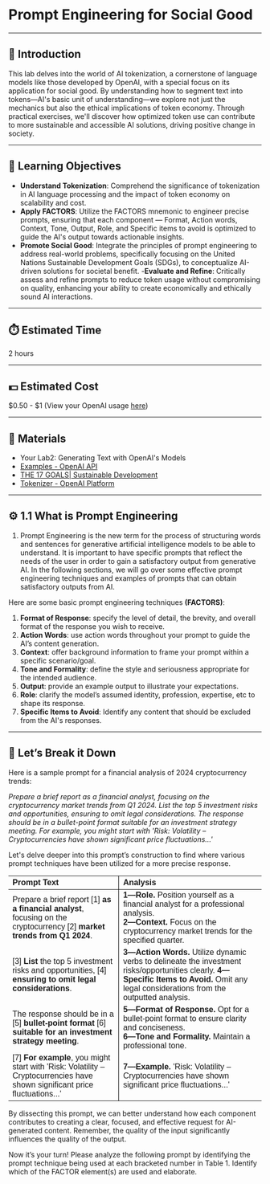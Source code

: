 # Prompt Engineering for Social Good

---

## 📘 Introduction

This lab delves into the world of AI tokenization, a cornerstone of language models like those developed by OpenAI, with a special focus on its application for social good. By understanding how to segment text into tokens—AI's basic unit of understanding—we explore not just the mechanics but also the ethical implications of token economy. Through practical exercises, we'll discover how optimized token use can contribute to more sustainable and accessible AI solutions, driving positive change in society.


---

## 🎯 Learning Objectives

- **Understand Tokenization**: Comprehend the significance of tokenization in AI language processing and the impact of token economy on scalability and cost.
- **Apply FACTORS**: Utilize the FACTORS mnemonic to engineer precise prompts, ensuring that each component — Format, Action words, Context, Tone, Output, Role, and Specific items to avoid is optimized to guide the AI's output towards actionable insights.
- **Promote Social Good**: Integrate the principles of prompt engineering to address real-world problems, specifically focusing on the United Nations Sustainable Development Goals (SDGs), to conceptualize AI-driven solutions for societal benefit.
-**Evaluate and Refine**: Critically assess and refine prompts to reduce token usage without compromising on quality, enhancing your ability to create economically and ethically sound AI interactions.



---

## ⏱️ Estimated Time
2 hours

---

## 💵 Estimated Cost
$0.50 - $1 (View your OpenAI usage [here](https://platform.openai.com/usage))

---

## 🧰 Materials

- Your Lab2: Generating Text with OpenAI's Models  
- [Examples - OpenAI API](https://platform.openai.com/examples)
- [THE 17 GOALS| Sustainable Development](https://sdgs.un.org/goals)
- [Tokenizer - OpenAI Platform](https://platform.openai.com/tokenizer)


---


## ⚙️ 1.1 What is Prompt Engineering

1. Prompt Engineering is the new term for the process of structuring words and sentences for generative artificial intelligence models to be able to understand. It is important to have specific prompts that reflect the needs of the user in order to gain a satisfactory output from generative AI. In the following sections, we will go over some effective prompt engineering techniques and examples of prompts that can obtain satisfactory outputs from AI.

Here are some basic prompt engineering techniques **(FACTORS)**: 
1. **Format of Response**: specify the level of detail, the brevity, and overall format of the response you wish to receive. 
2. **Action Words**: use action words throughout your prompt to guide the AI’s content generation.
3. **Context**: offer background information to frame your prompt within a specific scenario/goal.
4. **Tone and Formality**: define the style and seriousness appropriate for the intended audience.
5. **Output**: provide an example output to illustrate your expectations.
6. **Role**: clarify the model’s assumed identity, profession, expertise, etc to shape its response. 
7. **Specific Items to Avoid**: Identify any content that should be excluded from the AI's responses.

---

## 🕺 Let’s Break it Down

Here is a sample prompt for a financial analysis of 2024 cryptocurrency trends:

*Prepare a brief report as a financial analyst, focusing on the cryptocurrency market trends from Q1 2024. List the top 5 investment risks and opportunities, ensuring to omit legal considerations. The response should be in a bullet-point format suitable for an investment strategy meeting. For example, you might start with 'Risk: Volatility – Cryptocurrencies have shown significant price fluctuations...'*

Let's delve deeper into this prompt’s construction to find where various prompt techniques have been utilized for a more precise response.

<div style="text-align: center;">
<table style="border-collapse: collapse; width: 100%; font-family: Arial, sans-serif;">
  <thead>
    <tr>
      <th style="text-align: left;">Prompt Text</th>
      <th style="text-align: left; border-left: 1px solid #000;">Analysis</th>
    </tr>
  </thead>
  <tbody>
    <tr>
      <td>
        Prepare a brief report [1] <strong>as a financial analyst</strong>, focusing on the cryptocurrency [2] <strong>market trends from Q1 2024</strong>.
      </td>
      <td style="border-left: 1px solid #000;">
        <strong>1—Role.</strong> Position yourself as a financial analyst for a professional analysis.<br>
        <strong>2—Context.</strong> Focus on the cryptocurrency market trends for the specified quarter.<br>
      </td>
    </tr>
    <tr>
      <td>
        [3] <strong>List</strong> the top 5 investment risks and opportunities, [4] <strong>ensuring to omit legal considerations</strong>.
      </td>
      <td style="border-left: 1px solid #000;">
        <strong>3—Action Words.</strong> Utilize dynamic verbs to delineate the investment risks/opportunities clearly.
        <strong>4—Specific Items to Avoid.</strong> Omit any legal considerations from the outputted analysis.
      </td>
    </tr>
    <tr>
      <td>
        The response should be in a [5] <strong>bullet-point format</strong> [6] <strong>suitable for an investment strategy meeting</strong>.
      </td>
      <td style="border-left: 1px solid #000;">
        <strong>5—Format of Response.</strong> Opt for a bullet-point format to ensure clarity and conciseness.<br>
        <strong>6—Tone and Formality.</strong> Maintain a professional tone.
      </td>
    </tr>
    <tr>
      <td>
        [7] <strong>For example</strong>, you might start with 'Risk: Volatility – Cryptocurrencies have shown significant price fluctuations...'
      </td>
      <td style="border-left: 1px solid #000;">
        <strong>7—Example.</strong> 'Risk: Volatility – Cryptocurrencies have shown significant price fluctuations...'
      </td>
    </tr>
  </tbody>
</table>
</div>

By dissecting this prompt, we can better understand how each component contributes to creating a clear, focused, and effective request for AI-generated content. Remember, the quality of the input significantly influences the quality of the output.

Now it’s your turn! Please analyze the following prompt by identifying the prompt technique being used at each bracketed number in Table 1. Identify which of the FACTOR element(s) are used and elaborate.



